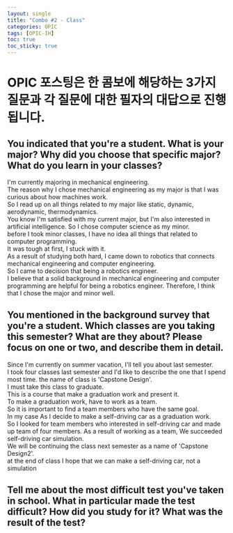 ```yaml
---
layout: single
title: "Combo #2 - Class"
categories: OPIC
tags: [OPIC-IH]
toc: true
toc_sticky: true
---
```

# OPIC 포스팅은 한 콤보에 해당하는 3가지 질문과 각 질문에 대한 필자의 대답으로 진행됩니다.
## You indicated that you're a student. What is your major? Why did you choose that specific major? What do you learn in your classes?
I'm currently majoring in mechanical engineering.  
The reason why I chose mechanical engineering as my major is that I was curious about how machines work.  
So I read up on all things related to my major like static, dynamic, aerodynamic, thermodynamics.  
You know I'm satisfied with my current major, but I'm also interested in artificial intelligence.
So I chose computer science as my minor.  
before I took minor classes, I have no idea all things that related to computer programming.  
It was tough at first, I stuck with it.  
As a result of studying both hard, I came down to robotics that connects mechanical engineering and computer engineering.  
So I came to decision that being a robotics engineer.  
I believe that a solid background in mechanical engineering and computer programming are helpful for being a robotics engineer.
Therefore, I think that I chose the major and minor well.  

## You mentioned in the background survey that you're a student. Which classes are you taking this semester? What are they about? Please focus on one or two, and describe them in detail.  
Since I'm currently on summer vacation, I'll tell you about last semester.  
I took four classes last semester and I'd like to describe the one that I spend most time.
the name of class is 'Capstone Design'.  
I must take this class to graduate.  
This is a course that make a graduation work and present it.  
To make a graduation work, have to work as a team.  
So it is important to find a team members who have the same goal.  
In my case As I decide to make a self-driving car as a graduation work.  
So I looked for team members who interested in self-driving car and made up team of four members.
As a result of working as a team, We succeeded self-driving car simulation.  
We will be continuing the class next semester as a name of 'Capstone Design2'.  
at the end of class I hope that we can make a self-driving car, not a simulation  

## Tell me about the most difficult test you've taken in school. What in particular made the test difficult? How did you study for it? What was the result of the test?

